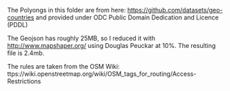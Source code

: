 The Polyongs in this folder are from here: https://github.com/datasets/geo-countries and provided under ODC Public Domain Dedication and Licence (PDDL)

The Geojson has roughly 25MB, so I reduced it with http://www.mapshaper.org/ using Douglas Peuckar at 10%. The resulting file is 2.4mb.

The rules are taken from the OSM Wiki: ttps://wiki.openstreetmap.org/wiki/OSM_tags_for_routing/Access-Restrictions